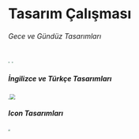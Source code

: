 # Tasarım Çalışması

###### Gece ve Gündüz Tasarımları

<img src="C:\Users\kemal\Desktop\Screenshot_1628705967.png" style="zoom:20%;"> <img src="C:\Users\kemal\Desktop\Screenshot_1628705944.png" style="zoom:20%;" />

##### İngilizce ve Türkçe Tasarımları

<img src="C:\Users\kemal\Desktop\Screenshot_1628705967.png" style="zoom:20%;"><img src="C:\Users\kemal\AppData\Roaming\Typora\typora-user-images\image-20210811212501291.png" style="zoom:65%;" />

##### Icon Tasarımları

<img src="C:\Users\kemal\AppData\Roaming\Typora\typora-user-images\image-20210811212545216.png" style="zoom:25%;" />

